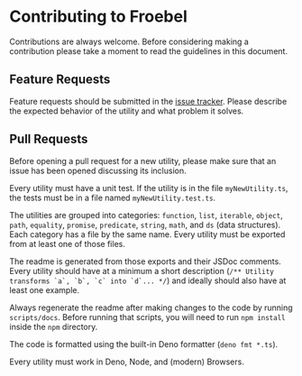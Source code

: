 # Contributing to Froebel

Contributions are always welcome. Before considering making a contribution
please take a moment to read the guidelines in this document.

## Feature Requests

Feature requests should be submitted in the [issue tracker](https://github.com/MathisBullinger/froebel/issues).
Please describe the expected behavior of the utility and what problem it solves.

## Pull Requests

Before opening a pull request for a new utility, please make sure that an issue
has been opened discussing its inclusion.

Every utility must have a unit test. If the utility is in the file `myNewUtility.ts`,
the tests must be in a file named `myNewUtility.test.ts`.

The utilities are grouped into categories: `function`, `list`, `iterable`, 
`object`, `path`, `equality`, `promise`, `predicate`, `string`, `math`, 
and `ds` (data structures). Each category has a file by the same name. Every
utility must be exported from at least one of those files.

The readme is generated from those exports and their JSDoc comments. Every 
utility should have at a minimum a short description 
(``/** Utility transforms `a`, `b`, `c` into `d`... */``) and ideally should 
also have at least one example.

Always regenerate the readme after making changes to the code by running 
`scripts/docs`. Before running that scripts, you will need to run `npm install`
inside the `npm` directory.

The code is formatted using the built-in Deno formatter (`deno fmt *.ts`).

Every utility must work in Deno, Node, and (modern) Browsers.

